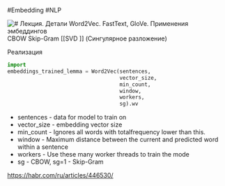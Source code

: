 #Embedding #NLP 

![# Лекция. Детали Word2Vec. FastText, GloVe. Применения эмбеддингов](https://www.youtube.com/watch?v=RKGi26Yk-5A&ab_channel=DeepLearningSchool)
CBOW
Skip-Gram
[[SVD ]] (Сингулярное разложение)

Реализация

```python
import 
embeddings_trained_lemma = Word2Vec(sentences, 
								    vector_size,   
									min_count, 
						            window,
									workers,              
						            sg).wv
```

- sentences - data for model to train on
- vector_size - embedding vector size
- min_count -  Ignores all words with totalfrequency lower than this. 
- window - Maximum distance between the current and predicted word within a sentence
- workers -  Use these many worker threads to train the mode
- sg - CBOW, sg=1 - Skip-Gram

https://habr.com/ru/articles/446530/